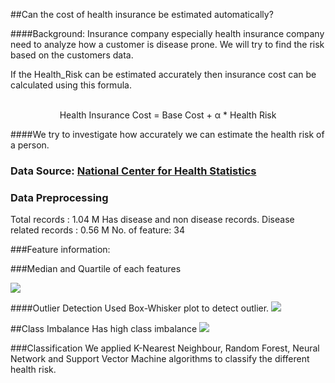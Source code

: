 ##Can the cost of health insurance be estimated automatically?


####Background: Insurance company especially health insurance company need to analyze how a customer is disease prone. We will try to find the risk based on the customers data.


If the Health_Risk can be estimated accurately then insurance cost can be calculated using this formula.

<center> <br>Health Insurance Cost = Base Cost + α * Health Risk</br></center>


####We try to investigate how accurately we can estimate the health risk of a person.

### Data Source:  [National Center for Health Statistics](www.cdc.gov/nchs/fastats/deaths.htm)

### Data Preprocessing
Total records : 1.04 M
Has disease and non disease records. 
Disease related records : 0.56 M 
No. of feature: 34

###Feature information: 

###Median and Quartile of each features

<img src="https://raw.githubusercontent.com/md-k-sarker/ML-Analyze-Morality/master/results/featureStatsWithoutFeature17.png"></img>

####Outlier Detection
Used Box-Whisker plot to detect outlier. 
<img src="https://raw.githubusercontent.com/md-k-sarker/ML-Analyze-Morality/master/results/featureStatsWithoutFeature17.png"></img>


##Class Imbalance
Has high class imbalance <img src="https://raw.githubusercontent.com/md-k-sarker/ML-Analyze-Morality/master/results/classImbalance_scaled.png"></img>



###Classification
We applied K-Nearest Neighbour, Random Forest, Neural Network and Support Vector Machine algorithms to classify the different health risk.